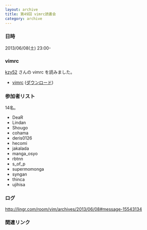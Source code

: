 ```yaml
---
layout: archive
title: 第49回 vimrc読書会
category: archive
---
```


### 日時
2013/06/08(土) 23:00-

### vimrc
[kzy52](https://github.com/kzy52) さんの vimrc を読みました。

- [vimrc](https://github.com/kzy52/dotfiles/blob/39b442989fad1a86cee429c0b1781f49ec58da6c/.vimrc) ([ダウンロード](https://raw.github.com/kzy52/dotfiles/39b442989fad1a86cee429c0b1781f49ec58da6c/.vimrc))

### 参加者リスト

14名。

- DeaR
- Lindan
- Shougo
- cohama
- deris0126
- hecomi
- jakalada
- manga_osyo
- rbtnn
- s_of_p
- supermomonga
- syngan
- thinca
- ujihisa


### ログ
<http://lingr.com/room/vim/archives/2013/06/08#message-15543134>

### 関連リンク

